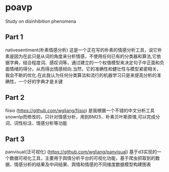 # poavp
Study on disinhibition phenomena

## Part 1
nativesentiment(朴素情感分析) 这是一个正在写的朴素的情感分析工具，说它朴素是因为在此只是从词的角度来分析情感，不使用任何已有的分类器和算法,它依据字典，结合程度词、感叹词等，通过建立的一个权值模型来决定句子中正面和负面情绪的得分，从而得出情感倾向.当然，它的准确性和健壮性与模型紧密相关，我会不断的优化.在此我认为任何分类算法和流行的机器学习只是来提高分析的准确性，一个好的字典才是关键

## Part 2
fiisio (https://github.com/wgliang/fiisio) 是我根据一个不错的中文分析工具snownlp而修改的，只针对情感分析，用到BM25、朴素贝叶斯原理,可以完成分词、词性标注、情感分析等功能

## Part 3
panvisual(泛可视化) (https://github.com/wgliang/panvisual) 基于d3实现的一个数据可视化工具，主要用于舆情分析平台的可视化功能，基于爬虫抓取到的数据、情感分析的结果及中间结果、舆情和情感的不同维度数据模型构建图表
